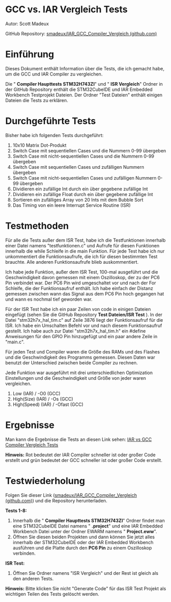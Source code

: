 #
# GCC vs. IAR Vergleich Tests

Autor: Scott Madeux

GitHub Repository: [smadeux/IAR\_GCC\_Compiler\_Vergleich (github.com)](https://github.com/smadeux/IAR_GCC_Compiler_Vergleich)

# Einführung

Dieses Dokument enthält Information über die Tests, die ich gemacht habe, um die GCC und IAR Compiler zu vergleichen.

Die &quot; **Compiler Haupttests STM32H743ZI**&quot; und &quot; **ISR Vergleich**&quot; Ordner in der GitHub Repository enthält die STM32CubeIDE und IAR Embedded Workbench Testprojekt Dateien. Der Ordner &quot;Test Dateien&quot; enthält einigen Dateien die Tests zu erklären.

# Durchgeführte Tests

Bisher habe ich folgenden Tests durchgeführt:

1. 10x10 Matrix Dot-Produkt
2. Switch Case mit sequentiellen Cases und die Nummern 0-99 übergeben
3. Switch Case mit nicht-sequentiellen Cases und die Nummern 0-99 übergeben
4. Switch Case mit sequentiellen Cases und zufälligen Nummern übergeben
5. Switch Case mit nicht-sequentiellen Cases und zufälligen Nummern 0-99 übergeben
6. Dividieren ein zufällige Int durch ein über gegebene zufällige Int
7. Dividieren ein zufällige Float durch ein über gegebene zufällige Int
8. Sortieren ein zufälliges Array von 20 Ints mit dem Bubble Sort
9. Das Timing von ein leere Interrupt Service Routine (ISR)

# Testmethoden

Für alle die Tests außer dem ISR Test, habe ich die Testfunktionen innerhalb einer Datei namens &quot;testfunktionen.c&quot; und Aufrufe für diesen Funktionen innerhalb die while Schleife in die main Funktion. Für jede Test habe ich nur unkommentiert die Funktionsaufrufe, die ich für diesen bestimmten Test brauchte. Alle anderen Funktionsaufrufe blieb auskommentiert.

Ich habe jede Funktion, außer dem ISR Test, 100-mal ausgeführt und die Geschwindigkeit davon gemessen mit einem Oszilloskop, der zu der PC6 Pin verbindet war. Der PC6 Pin wird umgeschaltet vor und nach der For Schleife, die der Funktionsaufruf enthält. Ich habe einfach der Distanz gemessen zwischen wann das Signal aus dem PC6 Pin hoch gegangen hat und wann es nochmal tief geworden war.

Für der ISR Test habe ich ein paar Zeilen von code in einigen Dateien eingefügt (sehen Sie die GitHub Repository **Test Dateien/ISR Test** ). In der Datei &quot;stm32h7x\_hal\_tim.c&quot; auf Zeile 3876 liegt der Funktionsaufruf für die ISR. Ich habe ein Umschalten Befehl vor und nach diesem Funktionsaufruf gestellt. Ich habe auch zur Datei &quot;stm32h7x\_hal\_tim.h&quot; ein #define Anweisungen für den GPIO Pin hinzugefügt und ein paar andere Zeile in &quot;main.c&quot;.

Für jeden Test und Compiler waren die Größe des RAMs und des Flashes und die Geschwindigkeit des Programms gemessen. Diesen Daten war benutzt der Unterschied zwischen beide Compiler zu rechnen.

Jede Funktion war ausgeführt mit drei unterschiedlichen Optimization Einstellungen und die Geschwindigkeit und Größe von jeder waren vergleichen.

1. Low (IAR) / -O0 (GCC)
2. High(Size) (IAR) / -Os (GCC)
3. High(Speed) (IAR) / -Ofast (GCC)

# Ergebnisse

Man kann die Ergebnisse die Tests an diesen Link sehen: [IAR vs GCC Compiler Vergleich Tests](https://docs.google.com/spreadsheets/d/1RVlDTV-CwyqjvsGuWr_7Q_aEwlhB48mcp6GdHHg2v9w/edit?usp=sharing)

**Hinweis:** Rot bedeutet der IAR Compiler schneller ist oder großer Code erstellt und grün bedeutet der GCC schneller ist oder großer Code erstellt.

# Testwiederholung

Folgen Sie dieser Link ([smadeux/IAR\_GCC\_Compiler\_Vergleich (github.com)](https://github.com/smadeux/IAR_GCC_Compiler_Vergleich)) und die Repository herunterladen.

**Tests 1-8:**

1. Innerhalb die &quot; **Compiler Haupttests STM32H743ZI**&quot; Ordner findet man eine STM32CubeIDE Datei namens &quot; **.project**&quot; und eine IAR Embedded Workbench Datei unter der Ordner EWARM namens &quot; **Project.eww**&quot;.
2. Öffnen Sie diesen beiden Projekten und dann können Sie jetzt alles innerhalb der STM32CubeIDE oder der IAR Embedded Workbench ausführen und die Platte durch den **PC6 Pin** zu einem Oszilloskop verbinden.

**ISR Test:**

1. Öffnen Sie Ordner namens &quot;ISR Vergleich&quot; und der Rest ist gleich als den anderen Tests.

**Hinweis:** Bitte klicken Sie nicht &quot;Generate Code&quot; für das ISR Test Projekt als wichtigen Teilen des Tests gelöscht werden.